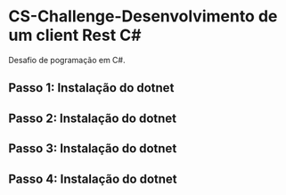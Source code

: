 # CS-Challenge-Desenvolvimento de um client Rest C#
Desafio de pogramação em C#. 

## Passo 1: Instalação do dotnet

## Passo 2: Instalação do dotnet

## Passo 3: Instalação do dotnet

## Passo 4: Instalação do dotnet
